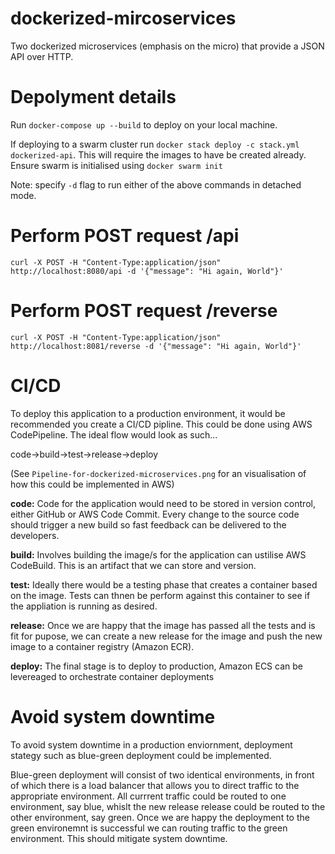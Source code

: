# dockerized-mircoservices
Two dockerized microservices (emphasis on the micro) that provide a JSON API over HTTP.

# Depolyment details
Run `docker-compose up --build` to deploy on your local machine. 

If deploying to a swarm cluster run `docker stack deploy -c stack.yml dockerized-api`.
This will require the images to have be created already. 
Ensure swarm is initialised using `docker swarm init`

Note: specify `-d` flag to run either of the above commands in detached mode.

# Perform POST request /api
`curl -X POST -H "Content-Type:application/json" http://localhost:8080/api -d '{"message": "Hi again, World"}'`

# Perform POST request /reverse
`curl -X POST -H "Content-Type:application/json" http://localhost:8081/reverse -d '{"message": "Hi again, World"}'`

# CI/CD
To deploy this application to a production environment, it would be recommended you create a CI/CD pipline. This could be done using AWS CodePipeline. The ideal flow would look as such...

code->build->test->release->deploy

(See `Pipeline-for-dockerized-microservices.png` for an visualisation of how this could be implemented in AWS)

**code:** Code for the application would need to be stored in version control, either GitHub or AWS Code Commit. Every change to the source code should trigger a new build so fast feedback can be delivered to the developers.

**build:** Involves building the image/s for the application can ustilise AWS CodeBuild. This is an artifact that we can store and version.

**test:** Ideally there would be a testing phase that creates a container based on the image. Tests can thnen be perform against this container to see if the appliation is running as desired.

**release:** Once we are happy that the image has passed all the tests and is fit for pupose, we can create a new release for the image and push the new image to a container registry (Amazon ECR).

**deploy:** The final stage is to deploy to production, Amazon ECS can be levereaged to orchestrate container deployments

# Avoid system downtime
To avoid system downtime in a production enviornment, deployment stategy such as blue-green deployment could be implemented. 

Blue-green deployment will consist of two identical environments, in front of which there is a load balancer that allows you to direct traffic to the appropriate environment. All currrent traffic could be routed to one environment, say blue, whislt the new release release could be routed to the other environment, say green. Once we are happy the deployment to the green environemnt is successful we can routing traffic to the green environment. This should mitigate system downtime.
